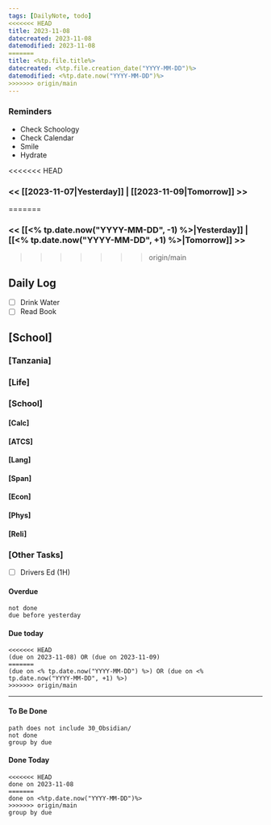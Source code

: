 ```yaml
---
tags: [DailyNote, todo]
<<<<<<< HEAD
title: 2023-11-08
datecreated: 2023-11-08
datemodified: 2023-11-08
=======
title: <%tp.file.title%>
datecreated: <%tp.file.creation_date("YYYY-MM-DD")%>
datemodified: <%tp.date.now("YYYY-MM-DD")%>
>>>>>>> origin/main
---
```


### Reminders
- Check Schoology
- Check Calendar
- Smile
- Hydrate

<<<<<<< HEAD
### << [[2023-11-07|Yesterday]] | [[2023-11-09|Tomorrow]] >>
=======
### << [[<% tp.date.now("YYYY-MM-DD", -1) %>|Yesterday]] | [[<% tp.date.now("YYYY-MM-DD", +1) %>|Tomorrow]] >>
>>>>>>> origin/main

## Daily Log

- [ ] Drink Water
- [ ] Read Book

## [School]

### [Tanzania]

### [Life]

### [School]

#### [Calc]

#### [ATCS]

#### [Lang]

#### [Span]

#### [Econ]

#### [Phys]

#### [Reli]


### [Other Tasks]

- [ ] Drivers Ed (1H)

#### Overdue
```tasks
not done
due before yesterday
```
#### Due today

```tasks
<<<<<<< HEAD
(due on 2023-11-08) OR (due on 2023-11-09) 
=======
(due on <% tp.date.now("YYYY-MM-DD") %>) OR (due on <% tp.date.now("YYYY-MM-DD", +1) %>) 
>>>>>>> origin/main

```
---
#### To Be Done

```tasks
path does not include 30_Obsidian/
not done
group by due
```

#### Done Today

```tasks
<<<<<<< HEAD
done on 2023-11-08
=======
done on <%tp.date.now("YYYY-MM-DD")%>
>>>>>>> origin/main
group by due
```